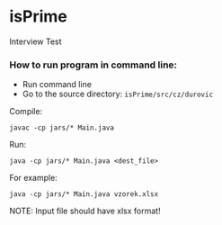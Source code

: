 # isPrime
Interview Test

### How to run program in command line:
- Run command line
- Go to the source directory: ```isPrime/src/cz/durovic```

Compile:
```
javac -cp jars/* Main.java
```
Run:
```
java -cp jars/* Main.java <dest_file>
```

For example:
```
java -cp jars/* Main.java vzorek.xlsx
```
NOTE: Input file should have xlsx format!
